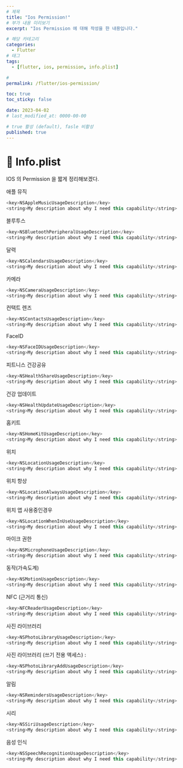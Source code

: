 ```yaml
---
# 제목
title: "Ios Permission!"
# 부가 내용 미리보기
excerpt: "Ios Permission 에 대해 작성을 한 내용입니다."

# 해당 카테고리
categories:
  - Flutter
# 태그 
tags:
  - [flutter, ios, permission, info.plist]

# 
permalink: /flutter/ios-permission/

toc: true
toc_sticky: false

date: 2023-04-02
# last_modified_at: 0000-00-00

# true 활성 (default), fasle 비활성 
published: true
---
```


# 🦥 Info.plist

IOS 의 Permission 을 짧게 정리해보겠다.

애플 뮤직
``` dart
<key>NSAppleMusicUsageDescription</key>
<string>My description about why I need this capability</string>
```
블루투스
``` dart
<key>NSBluetoothPeripheralUsageDescription</key>
<string>My description about why I need this capability</string>
```
달력
``` dart
<key>NSCalendarsUsageDescription</key>
<string>My description about why I need this capability</string>
```
카메라
``` dart
<key>NSCameraUsageDescription</key>
<string>My description about why I need this capability</string>
```
컨택트 렌즈
``` dart
<key>NSContactsUsageDescription</key>
<string>My description about why I need this capability</string>
```
FaceID
``` dart
<key>NSFaceIDUsageDescription</key>
<string>My description about why I need this capability</string>
```
피트니스 건강공유
``` dart
<key>NSHealthShareUsageDescription</key>
<string>My description about why I need this capability</string>
```
건강 업데이트
``` dart
<key>NSHealthUpdateUsageDescription</key>
<string>My description about why I need this capability</string>
```
홈키트
``` dart
<key>NSHomeKitUsageDescription</key>
<string>My description about why I need this capability</string>
```
위치
``` dart
<key>NSLocationUsageDescription</key>
<string>My description about why I need this capability</string>
```
위치 항상
``` dart
<key>NSLocationAlwaysUsageDescription</key>
<string>My description about why I need this capability</string>
```
위치 앱 사용중인경우
``` dart
<key>NSLocationWhenInUseUsageDescription</key>
<string>My description about why I need this capability</string>
```
마이크 권한
``` dart
<key>NSMicrophoneUsageDescription</key>
<string>My description about why I need this capability</string>
```
동작(가속도계)
``` dart
<key>NSMotionUsageDescription</key>
<string>My description about why I need this capability</string>
```
NFC (근거리 통신)
``` dart
<key>NFCReaderUsageDescription</key>
<string>My description about why I need this capability</string>
```
사진 라이브러리
``` dart
<key>NSPhotoLibraryUsageDescription</key>
<string>My description about why I need this capability</string>
```
사진 라이브러리 (쓰기 전용 액세스) :
``` dart
<key>NSPhotoLibraryAddUsageDescription</key>
<string>My description about why I need this capability</string>
```
알림
``` dart
<key>NSRemindersUsageDescription</key>
<string>My description about why I need this capability</string>
```
시리
``` dart
<key>NSSiriUsageDescription</key>
<string>My description about why I need this capability</string>
```
음성 인식
``` dart
<key>NSSpeechRecognitionUsageDescription</key>
<string>My description about why I need this capability</string>
```




